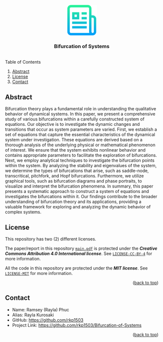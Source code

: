 <!--
*** Author: Rayla Kurosaki
*** GitHub: https://github.com/rkp1503
-->
<!DOCTYPE html>
<html>
    <head>
        <a name="readme-top"></a>
        <!-- PROJECT LOGO -->
        <div align="center">
            <a href="https://github.com/rkp1503/Bifurcation-of-Systems"><img src="assets/logo.png" alt="Logo" width="100" height="auto"></a>
            <h3 align="center">Bifurcation of Systems</h3>
            <br />
        </div>
    </head>
    <body>
        <!-- TABLE OF CONTENTS -->
        <summary>Table of Contents</summary>
        <ol>
            <li><a href="#abstract">Abstract</a></li>
            <!-- <li><a href="#built-with">Built With</a></li> -->
            <li><a href="#license">License</a></li>
            <li><a href="#contact">Contact</a></li>
            <!-- <li><a href="#acknowledgments">Acknowledgments</a></li> -->
        </ol>
    </details>
        <!-- ABSTRACT -->
        <div>
            <h2 id="abstract">Abstract</h2>
            <p>
                Bifurcation theory plays a fundamental role in understanding the qualitative behavior of dynamical systems. In this paper, we present a comprehensive study of various bifurcations within a carefully constructed system of equations. Our objective is to investigate the dynamic changes and transitions that occur as system parameters are varied. First, we establish a set of equations that capture the essential characteristics of the dynamical system under investigation. These equations are derived based on a thorough analysis of the underlying physical or mathematical phenomenon of interest. We ensure that the system exhibits nonlinear behavior and contains appropriate parameters to facilitate the exploration of bifurcations. Next, we employ analytical techniques to investigate the bifurcation points within the system. By analyzing the stability and eigenvalues of the system, we determine the types of bifurcations that arise, such as saddle-node, transcritical, pitchfork, and Hopf bifurcations. Furthermore, we utilize graphical tools, such as bifurcation diagrams and phase portraits, to visualize and interpret the bifurcation phenomena. In summary, this paper presents a systematic approach to construct a system of equations and investigates the bifurcations within it. Our findings contribute to the broader understanding of bifurcation theory and its applications, providing a valuable framework for exploring and analyzing the dynamic behavior of complex systems.
            </p>
        </div>
        <!-- BUILT WITH -->
        <!-- <div>
        <h2 id="built-with">Built With</h2>
        <p></p>
    </div> -->
        <!-- LICENSE -->
        <div>
            <h2 id="license">License</h2>
            <p>This repository has two (2) different licenses.</p>
            <p>The paper/report in this repository <a href="report\main.pdf"><code>main.pdf</code></a> is protected under the <b><i>Creative Commons Attribution 4.0 International license</i></b>. See <a href="LICENSE-CC-BY-4"><code>LICENSE-CC-BY-4</code></a> for more information.</p>
			<p>All the code in this repository are protected under the <b><i>MIT license</i></b>. See <a href="LICENSE-MIT"><code>LICENSE-MIT</code></a> for more information.</p>
			<p align="right">(<a href="#readme-top">back to top</a>)</p>
		</div>
		<!-- Contact -->
		<div>
			<h2 id="contact">Contact</h2>
			<ul>
				<li>Name: Ramsey (Rayla) Phuc</li>
				<li>Alias: Rayla Kurosaki</li>
				<li>GitHub: <a href="https://github.com/rkp1503">https://github.com/rkp1503</a></li>
				<li>Project Link: <a href="https://github.com/rkp1503/Bifurcation-of-Systems">https://github.com/rkp1503/Bifurcation-of-Systems</a></li>
			</ul>
			<p align="right">(<a href="#readme-top">back to top</a>)</p>
		</div>
    </body>
</html>
